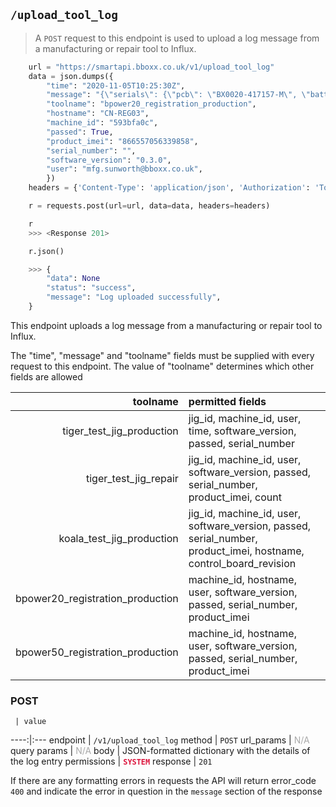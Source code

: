 ## `/upload_tool_log`

> A `POST` request to this endpoint is used to upload a log message from a manufacturing or repair tool to Influx.

```python
    url = "https://smartapi.bboxx.co.uk/v1/upload_tool_log"
    data = json.dumps({
        "time": "2020-11-05T10:25:30Z",
        "message": "{\"serials\": {\"pcb\": \"BX0020-417157-M\", \"battery\": \"BT01090101-012042-0G9-3\", \"product\": \"BX0020-417157-M\"}, \"input_pv\": {\"value\": \"5.150\", \"pass\": true}, \"output_usb\": {\"value\": \"1.183\", \"pass\": true}, \"output_12v\": {\"value\": \"3.285\", \"pass\": true}}",
        "toolname": "bpower20_registration_production",
        "hostname": "CN-REG03",
        "machine_id": "593bfa0c",
        "passed": True,
        "product_imei": "866557056339858",
        "serial_number": "",
        "software_version": "0.3.0",
        "user": "mfg.sunworth@bboxx.co.uk",
        })
    headers = {'Content-Type': 'application/json', 'Authorization': 'Token token=A_VALID_TOKEN'}

    r = requests.post(url=url, data=data, headers=headers)

    r
    >>> <Response 201>

    r.json()

    >>> {
        "data": None
        "status": "success",
        "message": "Log uploaded successfully",
    }    

```

This endpoint uploads a log message from a manufacturing or repair tool to Influx. 

The "time", "message" and "toolname" fields must be supplied with every request to this endpoint. The value of "toolname" determines which other fields are allowed

toolname | permitted fields
----:|:---
tiger_test_jig_production | jig_id, machine_id, user, time, software_version, passed, serial_number
tiger_test_jig_repair | jig_id, machine_id, user, software_version, passed, serial_number, product_imei, count
koala_test_jig_production | jig_id, machine_id, user, software_version, passed, serial_number, product_imei, hostname, control_board_revision
bpower20_registration_production | machine_id, hostname, user, software_version, passed, serial_number, product_imei
bpower50_registration_production | machine_id, hostname, user, software_version, passed, serial_number, product_imei


### POST
     | value
 ----:|:---
endpoint | `/v1/upload_tool_log`
method | `POST`
url_params | <font color="DarkGray">N/A</font>
query params | <font color="DarkGray">N/A</font>
body | JSON-formatted dictionary with the details of the log entry
permissions | <font color="Crimson">__`SYSTEM`__</font>
response | `201`


If there are any formatting errors in requests the API will return error_code `400` and indicate the error in question in the `message` section of the response
